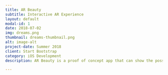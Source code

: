 ```yaml
---
title: AR Beauty
subtitle: Interactive AR Experience
layout: default
modal-id: 1
date: 2018-07-02
img: dreams.png
thumbnail: dreams-thumbnail.png
alt: image-alt
project-date: Summer 2018
client: Start Bootstrap
category: iOS Development
description: AR Beauty is a proof of concept app that can show the possibilities augmented reality (AR) could provide to a beauty retailer and their mobile shopping experience. This app was created during my time at Ulta Beauty, and I had the priviledge of working with some fantastic lead developers on this project I created. I developed an AR environment in Xcode using ARKit and imported a custom 3D model of a lipstick into the scene. The app then scans the environment using the front camera, and places a plane in the space based on feature points it detects. The user then has the ability to interact with the lipstick by changing its color, rotating, and moving it. Technology’s role in beauty is getting bigger, and innovation is key to staying relevant. The future of beauty is headed towards heavy personalization and a modern shopping experience. Companies such as Lowes, IKEA, L'Oreal, and Sephora already have AR experiences inside of their guest applications. Consumers are constantly expecting more from their online shopping, so allowing them to experience the products in a real-world view can give them a more accurate representation of what they are buying and eliminate misleading or confusing details about a product. 

---
```

